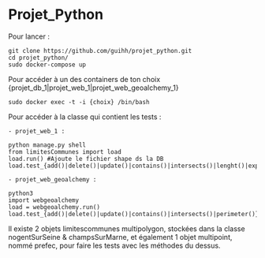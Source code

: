 Projet_Python
===========

Pour lancer :

    git clone https://github.com/guihh/projet_python.git
    cd projet_python/
    sudo docker-compose up

Pour accéder à un des containers de ton choix {projet_db_1|projet_web_1|projet_web_geoalchemy_1}

    sudo docker exec -t -i {choix} /bin/bash

Pour accéder à la classe qui contient les tests :

    - projet_web_1 :

    python manage.py shell
    from limitesCommunes import load
    load.run() #Ajoute le fichier shape ds la DB
    load.test_{add()|delete()|update()|contains()|intersects()|lenght()|export_communes_json()}

    - projet_web_geoalchemy :

    python3
    import webgeoalchemy
    load = webgeoalchemy.run()
    load.test_{add()|delete()|update()|contains()|intersects()|perimeter()}

Il existe 2 objets limitescommunes multipolygon, stockées dans la classe nogentSurSeine & champsSurMarne, et également 1 objet multipoint, nommé prefec, pour faire les tests avec les méthodes du dessus.
